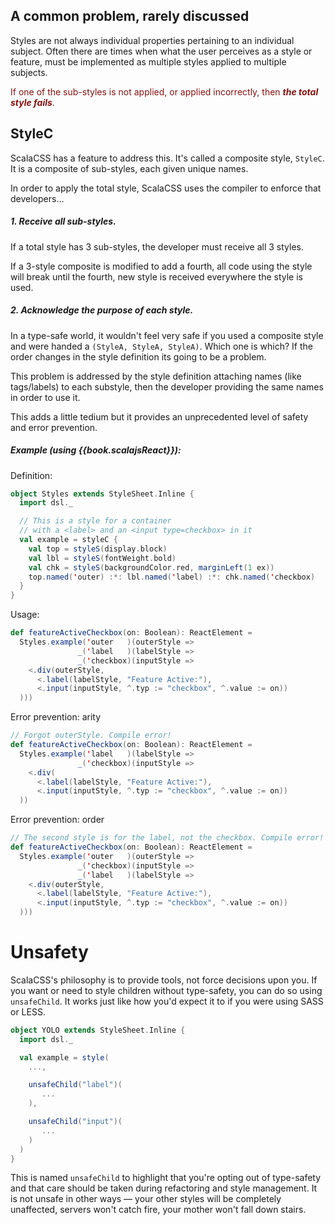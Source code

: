 ## A common problem, rarely discussed

Styles are not always individual properties pertaining to an individual subject.
Often there are times when what the user perceives as a style or feature,
must be implemented as multiple styles applied to multiple subjects.

<p style="color:#811">
If one of the sub-styles is not applied, or applied incorrectly,
then <em><strong>the total style fails</strong></em>.
</p>

## StyleC

ScalaCSS has a feature to address this.
It's called a composite style, `StyleC`.
It is a composite of sub-styles, each given unique names.

In order to apply the total style, ScalaCSS uses the compiler to enforce
that developers…

##### 1. Receive all sub-styles.

If a total style has 3 sub-styles, the developer must receive all 3 styles.

If a 3-style composite is modified to add a fourth, all code using the style
will break until the fourth, new style is received everywhere the style is used.

##### 2. Acknowledge the purpose of each style.

In a type-safe world, it wouldn't feel very safe if you used a composite style
and were handed a `(StyleA, StyleA, StyleA)`.
Which one is which? If the order changes in the style definition its going to be
a problem.

This problem is addressed by the style definition attaching names
(like tags/labels) to each substyle, then the developer providing the same names
in order to use it.

This adds a little tedium but it provides an unprecedented level of safety and
error prevention.

##### Example (using {{book.scalajsReact}}):

Definition:
```scala
object Styles extends StyleSheet.Inline {
  import dsl._

  // This is a style for a container
  // with a <label> and an <input type=checkbox> in it
  val example = styleC {
    val top = styleS(display.block)
    val lbl = styleS(fontWeight.bold)
    val chk = styleS(backgroundColor.red, marginLeft(1 ex))
    top.named('outer) :*: lbl.named('label) :*: chk.named('checkbox)
  }
}
```

Usage:
```scala
def featureActiveCheckbox(on: Boolean): ReactElement =
  Styles.example('outer   )(outerStyle =>
               _('label   )(labelStyle =>
               _('checkbox)(inputStyle =>
    <.div(outerStyle,
      <.label(labelStyle, "Feature Active:"),
      <.input(inputStyle, ^.typ := "checkbox", ^.value := on))
  )))
```

Error prevention: arity
```scala
// Forgot outerStyle. Compile error!
def featureActiveCheckbox(on: Boolean): ReactElement =
  Styles.example('label   )(labelStyle =>
               _('checkbox)(inputStyle =>
    <.div(
      <.label(labelStyle, "Feature Active:"),
      <.input(inputStyle, ^.typ := "checkbox", ^.value := on))
  ))
```

Error prevention: order
```scala
// The second style is for the label, not the checkbox. Compile error!
def featureActiveCheckbox(on: Boolean): ReactElement =
  Styles.example('outer   )(outerStyle =>
               _('checkbox)(inputStyle =>
               _('label   )(labelStyle =>
    <.div(outerStyle,
      <.label(labelStyle, "Feature Active:"),
      <.input(inputStyle, ^.typ := "checkbox", ^.value := on))
  )))
```

# Unsafety

ScalaCSS's philosophy is to provide tools, not force decisions upon you.
If you want or need to style children without type-safety, you can do so
using `unsafeChild`. It works just like how you'd expect it to if you were
using SASS or LESS.

```scala
object YOLO extends StyleSheet.Inline {
  import dsl._

  val example = style(
    ...,

    unsafeChild("label")(
       ...
    ),

    unsafeChild("input")(
       ...
    )
  )
}
```

This is named `unsafeChild` to highlight that you're opting out of type-safety
and that care should be taken during refactoring and style management.
It is not unsafe in other ways — your other styles will be completely
unaffected, servers won't catch fire, your mother won't fall down stairs.
